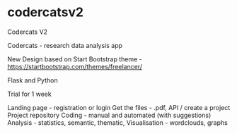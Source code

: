 # codercatsv2
Codercats V2 

Codercats - research data analysis app

New Design based on Start Bootstrap theme - https://startbootstrap.com/themes/freelancer/

Flask and Python

Trial for 1 week

Landing page - registration or login
Get the files - .pdf, API / create a project
Project repository Coding - manual and automated (with suggestions) Analysis - statistics, semantic, thematic, Visualisation - wordclouds, graphs
